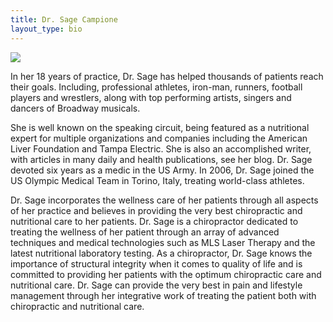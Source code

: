```yaml
---
title: Dr. Sage Campione
layout_type: bio
---
```


![](/images/drcampione.jpg)

In her 18 years of practice, Dr. Sage has helped thousands of patients reach their goals. Including, professional athletes, iron-man, runners, football players and wrestlers, along with top performing artists, singers and dancers of Broadway musicals.

She is well known on the speaking circuit, being featured as a nutritional expert for multiple organizations and companies including the American Liver Foundation and Tampa Electric. She is also an accomplished writer, with articles in many daily and health publications, see her blog. Dr. Sage devoted six years as a medic in the US Army. In 2006, Dr. Sage joined the US Olympic Medical Team in Torino, Italy, treating world-class athletes.

Dr. Sage incorporates the wellness care of her patients through all aspects of her practice and believes in providing the very best chiropractic and nutritional care to her patients.  Dr. Sage is a chiropractor dedicated to treating the wellness of her patient through an array of advanced techniques and medical technologies such as MLS Laser Therapy and the latest nutritional laboratory testing. As a chiropractor, Dr. Sage knows the importance of structural integrity when it comes to quality of life and is committed to providing her patients with the optimum chiropractic care and nutritional care.  Dr. Sage can provide the very best in pain and lifestyle management through her integrative work of treating the patient both with chiropractic and nutritional care.
